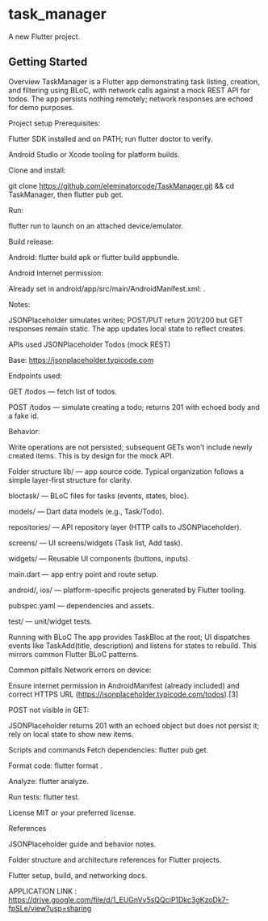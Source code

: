 # task_manager

A new Flutter project.

## Getting Started

Overview
TaskManager is a Flutter app demonstrating task listing, creation, and filtering using BLoC, with network calls against a mock REST API for todos. The app persists nothing remotely; network responses are echoed for demo purposes.

Project setup
Prerequisites:

Flutter SDK installed and on PATH; run flutter doctor to verify.

Android Studio or Xcode tooling for platform builds.

Clone and install:

git clone https://github.com/eleminatorcode/TaskManager.git && cd TaskManager, then flutter pub get.

Run:

flutter run to launch on an attached device/emulator.

Build release:

Android: flutter build apk or flutter build appbundle.

Android Internet permission:

Already set in android/app/src/main/AndroidManifest.xml: <uses-permission android:name="android.permission.INTERNET"/>.

Notes:

JSONPlaceholder simulates writes; POST/PUT return 201/200 but GET responses remain static. The app updates local state to reflect creates.

APIs used
JSONPlaceholder Todos (mock REST)

Base: https://jsonplaceholder.typicode.com

Endpoints used:

GET /todos — fetch list of todos.

POST /todos — simulate creating a todo; returns 201 with echoed body and a fake id.

Behavior:

Write operations are not persisted; subsequent GETs won’t include newly created items. This is by design for the mock API.

Folder structure
lib/ — app source code. Typical organization follows a simple layer-first structure for clarity.

bloctask/ — BLoC files for tasks (events, states, bloc).

models/ — Dart data models (e.g., Task/Todo).

repositories/ — API repository layer (HTTP calls to JSONPlaceholder).

screens/ — UI screens/widgets (Task list, Add task).

widgets/ — Reusable UI components (buttons, inputs).

main.dart — app entry point and route setup.

android/, ios/ — platform-specific projects generated by Flutter tooling.

pubspec.yaml — dependencies and assets.

test/ — unit/widget tests.

Running with BLoC
The app provides TaskBloc at the root; UI dispatches events like TaskAdd(title, description) and listens for states to rebuild. This mirrors common Flutter BLoC patterns.

Common pitfalls
Network errors on device:

Ensure internet permission in AndroidManifest (already included) and correct HTTPS URL (https://jsonplaceholder.typicode.com/todos).[3]

POST not visible in GET:

JSONPlaceholder returns 201 with an echoed object but does not persist it; rely on local state to show new items.

Scripts and commands
Fetch dependencies: flutter pub get.

Format code: flutter format .

Analyze: flutter analyze.

Run tests: flutter test.

License
MIT or your preferred license.

References

JSONPlaceholder guide and behavior notes.

Folder structure and architecture references for Flutter projects.

Flutter setup, build, and networking docs.

APPLICATION LINK : https://drive.google.com/file/d/1_EUGnVv5sQQciP1Dkc3gKzoDk7-fpSLe/view?usp=sharing
